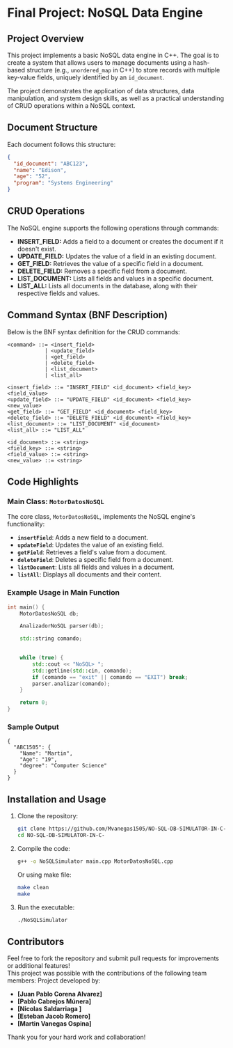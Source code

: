 
# Final Project: NoSQL Data Engine  

## Project Overview  
This project implements a basic NoSQL data engine in C++. The goal is to create a system that allows users to manage documents using a hash-based structure (e.g., `unordered_map` in C++) to store records with multiple key-value fields, uniquely identified by an `id_document`.  

The project demonstrates the application of data structures, data manipulation, and system design skills, as well as a practical understanding of CRUD operations within a NoSQL context.  

## Document Structure  
Each document follows this structure:  

```json
{
  "id_document": "ABC123",
  "name": "Edison",
  "age": "52",
  "program": "Systems Engineering"
}
```

## CRUD Operations  
The NoSQL engine supports the following operations through commands:  

- **INSERT_FIELD:** Adds a field to a document or creates the document if it doesn't exist.  
- **UPDATE_FIELD:** Updates the value of a field in an existing document.  
- **GET_FIELD:** Retrieves the value of a specific field in a document.  
- **DELETE_FIELD:** Removes a specific field from a document.  
- **LIST_DOCUMENT:** Lists all fields and values in a specific document.  
- **LIST_ALL:** Lists all documents in the database, along with their respective fields and values.  

## Command Syntax (BNF Description)  
Below is the BNF syntax definition for the CRUD commands:  

```
<command> ::= <insert_field> 
            | <update_field> 
            | <get_field> 
            | <delete_field> 
            | <list_document> 
            | <list_all>

<insert_field> ::= "INSERT_FIELD" <id_document> <field_key> <field_value>
<update_field> ::= "UPDATE_FIELD" <id_document> <field_key> <new_value>
<get_field> ::= "GET_FIELD" <id_document> <field_key>
<delete_field> ::= "DELETE_FIELD" <id_document> <field_key>
<list_document> ::= "LIST_DOCUMENT" <id_document>
<list_all> ::= "LIST_ALL"

<id_document> ::= <string>
<field_key> ::= <string>
<field_value> ::= <string>
<new_value> ::= <string>
```

## Code Highlights  
### Main Class: `MotorDatosNoSQL`  
The core class, `MotorDatosNoSQL`, implements the NoSQL engine's functionality:  

- **`insertField`**: Adds a new field to a document.  
- **`updateField`**: Updates the value of an existing field.  
- **`getField`**: Retrieves a field's value from a document.  
- **`deleteField`**: Deletes a specific field from a document.  
- **`listDocument`**: Lists all fields and values in a document.  
- **`listAll`**: Displays all documents and their content.  

### Example Usage in Main Function  

```cpp
int main() {
    MotorDatosNoSQL db;

    AnalizadorNoSQL parser(db);

    std::string comando;

    
    while (true) {
        std::cout << "NoSQL> ";               
        std::getline(std::cin, comando);     
        if (comando == "exit" || comando == "EXIT") break;      
        parser.analizar(comando);            
    }

    return 0; 
}
```

### Sample Output  
```plaintext
{
  "ABC1505": {
    "Name": "Martin",
    "Age": "19",
    "degree": "Computer Science"
  }
}
```

## Installation and Usage  
1. Clone the repository:  
   ```bash
   git clone https://github.com/Mvanegas1505/NO-SQL-DB-SIMULATOR-IN-C-
   cd NO-SQL-DB-SIMULATOR-IN-C-
   ```
2. Compile the code:  
   ```bash
   g++ -o NoSQLSimulator main.cpp MotorDatosNoSQL.cpp
   ```
   Or using make file:
    ```bash
    make clean
    make
      ```
4. Run the executable:  
   ```bash
   ./NoSQLSimulator
   ```

## Contributors 
Feel free to fork the repository and submit pull requests for improvements or additional features!  
  This project was possible with the contributions of the following team members:
Project developed by:
- **[Juan Pablo Corena Alvarez]**
- **[Pablo Cabrejos Múnera]** 
- **[Nicolas Saldarriaga ]**
- **[Esteban Jacob Romero]**
- **[Martin Vanegas Ospina]**

Thank you for your hard work and collaboration!
